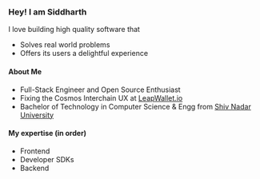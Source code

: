 ### Hey! I am Siddharth

I love building high quality software that
- Solves real world problems
- Offers its users a delightful experience

#### About Me
- Full-Stack Engineer and Open Source Enthusiast
- Fixing the Cosmos Interchain UX at [LeapWallet.io](https://leapwallet.io)
- Bachelor of Technology in Computer Science & Engg from [Shiv Nadar University](https://snu.edu.in)

#### My expertise (in order)

- Frontend
- Developer SDKs
- Backend
